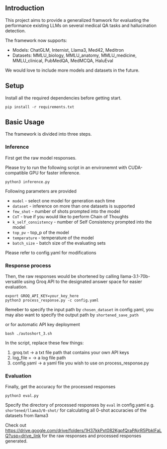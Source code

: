## Introduction 

This project aims to provide a generalized framwork for evaluating the performance existing LLMs on several medical QA tasks and hallucination detection.

The framework now supports:
- Models: ChatGLM, Internist, Llama3, Med42, Meditron
- Datasets: MMLU_biology, MMLU_anatomy, MMLU_medicine, MMLU_clinical, PubMedQA, MedMCQA, HaluEval

We would love to include more models and datasets in the future. 

## Setup
Install all the required dependencies before getting start.
```
pip install -r requirements.txt
```

## Basic Usage
The framework is divided into three steps. 

### Inference 
First get the raw model responses. 

Please try to run the following script in an environemnt with CUDA-compatible GPU for faster inference. 
```
python3 inference.py
```
Following parameters are provided
- `model` - select one model for generation each time 
- `dataset` - inference on more than one datasets is supported 
- `few_shot` - number of shots prompted into the model
- `CoT` - true if you would like to perform Chain of Thoughts
- `k_self_consistency` - number of Self Consistency prompted into the model
- `top_pv` - top_p of the model
- `temperature` - temperature of the model
- `batch_size` - batch size of the evaluating sets

Please refer to config.yaml for modifications 

### Response process
Then, the raw responses would be shortened by calling llama-3.1-70b-versatile using Groq API to the designated answer space for easier evaluation.

```
export GROQ_API_KEY=your_key_here
python3 process_response.py -c config.yaml
```
Remeber to specify the input path by `chosen_dataset` in config.yaml, you may also want to specify the output path by `shortened_save_path`

or for automatic API key deployment
```
bash ./autoshort_3.sh
```
In the script, replace these few things:
1. groq.txt -> a txt file path that contains your own API keys
2. log_file = -> a log file path 
3. config.yaml -> a yaml file you wish to use on process_response.py

### Evaluation 
Finally, get the accuracy for the processed responses
```
python3 eval.py 
```
Specify the directory of processed responses by `eval` in config.yaml
e.g. `shortened/llama3/0-shot/` for calculating all 0-shot accuracies of the datasets from llama3

Check out https://drive.google.com/drive/folders/1H37kkPxt082KgpfQraPAjrR5PbklFaLQ?usp=drive_link for the raw responses and processed responses generated.
